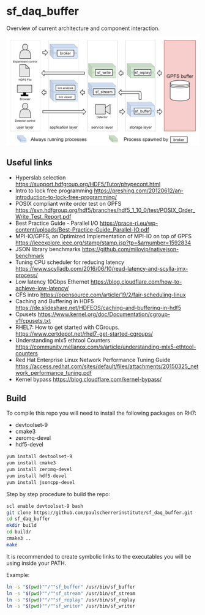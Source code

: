 # sf_daq_buffer

Overview of current architecture and component interaction.

![Overview image](docs/sf_daq_buffer-overview.jpg)

## Useful links

- Hyperslab selection 
https://support.hdfgroup.org/HDF5/Tutor/phypecont.html
- Intro to lock free programming
https://preshing.com/20120612/an-introduction-to-lock-free-programming/
- POSIX compliant write order test on GPFS
https://svn.hdfgroup.org/hdf5/branches/hdf5_1_10_0/test/POSIX_Order_Write_Test_Report.pdf
- Best Practice Guide - Parallel I/O
https://prace-ri.eu/wp-content/uploads/Best-Practice-Guide_Parallel-IO.pdf
- MPI-IO/GPFS, an Optimized Implementation of MPI-IO on top of GPFS
https://ieeexplore.ieee.org/stamp/stamp.jsp?tp=&arnumber=1592834
- JSON library benchmarks
https://github.com/miloyip/nativejson-benchmark
- Tuning CPU scheduler for reducing latency
https://www.scylladb.com/2016/06/10/read-latency-and-scylla-jmx-process/
- Low latency 10Gbps Ethernet
https://blog.cloudflare.com/how-to-achieve-low-latency/
- CFS intro
https://opensource.com/article/19/2/fair-scheduling-linux
- Caching and Buffering in HDF5
https://de.slideshare.net/HDFEOS/caching-and-buffering-in-hdf5
- Cpusets
https://www.kernel.org/doc/Documentation/cgroup-v1/cpusets.txt
- RHEL7: How to get started with CGroups.
https://www.certdepot.net/rhel7-get-started-cgroups/
- Understanding mlx5 ethtool Counters
https://community.mellanox.com/s/article/understanding-mlx5-ethtool-counters
- Red Hat Enterprise Linux Network Performance Tuning Guide
https://access.redhat.com/sites/default/files/attachments/20150325_network_performance_tuning.pdf
- Kernel bypass
https://blog.cloudflare.com/kernel-bypass/



## Build

To compile this repo you will need to install the following packages on RH7:
- devtoolset-9
- cmake3
- zeromq-devel
- hdf5-devel

```bash
yum install devtoolset-9
yum install cmake3
yum install zeromq-devel
yum install hdf5-devel
yum install jsoncpp-devel
```

Step by step procedure to build the repo:

```bash
scl enable devtoolset-9 bash
git clone https://github.com/paulscherrerinstitute/sf_daq_buffer.git
cd sf_daq_buffer
mkdir build
cd build/
cmake3 ..
make
```

It is recommended to create symbolic links to the executables you will be using 
inside your PATH.

Example:
```bash
ln -s "$(pwd)""/""sf_buffer" /usr/bin/sf_buffer
ln -s "$(pwd)""/""sf_stream" /usr/bin/sf_stream
ln -s "$(pwd)""/""sf_replay" /usr/bin/sf_replay
ln -s "$(pwd)""/""sf_writer" /usr/bin/sf_writer
```
